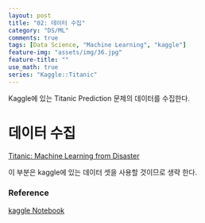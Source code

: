 ```yaml
---
layout: post
title: "02: 데이터 수집"
category: "DS/ML"
comments: true
tags: [Data Science, "Machine Learning", "kaggle"]
feature-img: "assets/img/36.jpg"
feature-title: ""
use_math: true
series: "Kaggle::Titanic"
---
```


Kaggle에 있는 Titanic Prediction 문제의 데이터를 수집한다.

# 데이터 수집

[Titanic: Machine Learning from Disaster](https://www.kaggle.com/c/titanic/data)

이 부분은 kaggle에 있는 데이터 셋을 사용할 것이므로 생략 한다.

### Reference

[kaggle Notebook](https://www.kaggle.com/ldfreeman3/a-data-science-framework-to-achieve-99-accuracy#)
